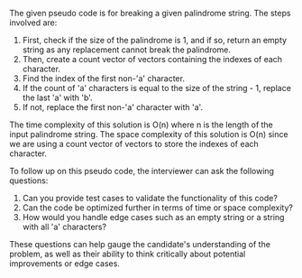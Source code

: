 The given pseudo code is for breaking a given palindrome string. The steps involved are:
1. First, check if the size of the palindrome is 1, and if so, return an empty string as any replacement cannot break the palindrome.
2. Then, create a count vector of vectors containing the indexes of each character.
3. Find the index of the first non-'a' character.
4. If the count of 'a' characters is equal to the size of the string - 1, replace the last 'a' with 'b'.
5. If not, replace the first non-'a' character with 'a'.

The time complexity of this solution is O(n) where n is the length of the input palindrome string.
The space complexity of this solution is O(n) since we are using a count vector of vectors to store the indexes of each character.

To follow up on this pseudo code, the interviewer can ask the following questions:
1. Can you provide test cases to validate the functionality of this code?
2. Can the code be optimized further in terms of time or space complexity?
3. How would you handle edge cases such as an empty string or a string with all 'a' characters?

These questions can help gauge the candidate's understanding of the problem, as well as their ability to think critically about potential improvements or edge cases.